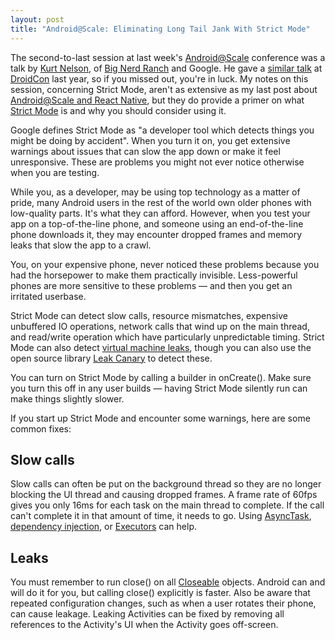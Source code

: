 ```yaml
---
layout: post
title: "Android@Scale: Eliminating Long Tail Jank With Strict Mode"
---
```


The second-to-last session at last week's [Android@Scale](https://atscaleconference.com/events/android-scale-2018/) conference was a talk by [Kurt Nelson](https://plus.google.com/+KurtNelson), of [Big Nerd Ranch](https://www.bignerdranch.com/about/the-team/kurt-nelson/) and Google. He gave a [similar talk](https://droidcon-server.herokuapp.com/showSession/103034) at [DroidCon](http://droidcon.nyc/) last year, so if you missed out, you're in luck. My notes on this session, concerning Strict Mode, aren't as extensive as my last post about [Android@Scale and React Native](https://martyav.github.io/2018-02-01-notes-on-React-Native/), but they do provide a primer on what [Strict Mode](https://developer.android.com/reference/android/os/StrictMode.html) is and why you should consider using it.

Google defines Strict Mode as "a developer tool which detects things you might be doing by accident". When you turn it on, you get extensive warnings about issues that can slow the app down or make it feel unresponsive. These are problems you might not ever notice otherwise when you are testing. 

While you, as a developer, may be using top technology as a matter of pride, many Android users in the rest of the world own older phones with low-quality parts. It's what they can afford. However, when you test your app on a top-of-the-line phone, and someone using an end-of-the-line phone downloads it, they may encounter dropped frames and memory leaks that slow the app to a crawl. 

You, on your expensive phone, never noticed these problems because you had the horsepower to make them practically invisible. Less-powerful phones are more sensitive to these problems — and then you get an irritated userbase.

Strict Mode can detect slow calls, resource mismatches, expensive unbuffered IO operations, network calls that wind up on the main thread, and read/write operation which have particularly unpredictable timing. Strict Mode can also detect [virtual machine leaks](https://www.toptal.com/java/hunting-memory-leaks-in-java), though you can also use the open source library [Leak Canary](https://github.com/square/leakcanary) to detect these.

You can turn on Strict Mode by calling a builder in onCreate(). Make sure you turn this off in any user builds — having Strict Mode silently run can make things slightly slower.

If you start up Strict Mode and encounter some warnings, here are some common fixes:

## Slow calls
Slow calls can often be put on the background thread so they are no longer blocking the UI thread and causing dropped frames. A frame rate of 60fps gives you only 16ms for each task on the main thread to complete. If the call can't complete it in that amount of time, it needs to go. Using [AsyncTask](https://developer.android.com/reference/android/os/AsyncTask.html), [dependency injection](https://tech.just-eat.com/2015/10/26/dependency-injection-on-android/), or [Executors](https://developer.android.com/reference/java/util/concurrent/Executor.html) can help.

## Leaks
You must remember to run close() on all [Closeable](https://developer.android.com/reference/java/io/Closeable.html) objects. Android can and will do it for you, but calling close() explicitly is faster. Also be aware that repeated configuration changes, such as when a user rotates their phone, can cause leakage. Leaking Activities can be fixed by removing all references to the Activity's UI when the Activity goes off-screen.
